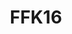 ---
title: FFK16
description: 8/18-20
weight: 1

# list pages require at least one image to be displayed.
---